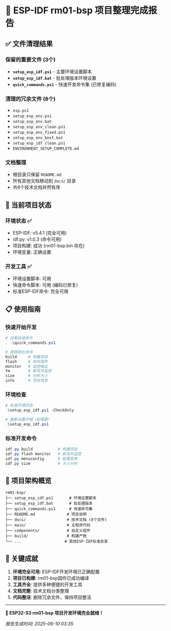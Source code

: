 # 🎉 ESP-IDF rm01-bsp 项目整理完成报告

## ✅ 文件清理结果

### 保留的重要文件 (3个)
- **`setup_esp_idf.ps1`** - 主要环境设置脚本
- **`setup_esp_idf.bat`** - 批处理版本环境设置
- **`quick_commands.ps1`** - 快速开发命令集 (已修复编码)

### 清理的冗余文件 (8个)
- `esp.ps1`
- `setup_esp_env.ps1`
- `setup_esp_env.bat`
- `setup_esp_env_clean.ps1`
- `setup_esp_env_fixed.ps1`
- `setup_esp_env_best.bat`
- `setup_esp_idf_clean.ps1`
- `ENVIRONMENT_SETUP_COMPLETE.md`

### 文档整理
- 根目录只保留 `README.md`
- 所有其他文档移动到 `docs/` 目录
- 共8个技术文档井然有序

## 🚀 当前项目状态

### 环境状态 ✅
- ESP-IDF: v5.4.1 (完全可用)
- idf.py: v1.0.3 (命令可用)
- 项目构建: 成功 (rm01-bsp.bin 存在)
- 环境变量: 正确设置

### 开发工具 ✅
- 环境设置脚本: 可用
- 快速命令脚本: 可用 (编码已修复)
- 标准ESP-IDF命令: 完全可用

## 📋 使用指南

### 快速开始开发
```powershell
# 加载快速命令
. .\quick_commands.ps1

# 使用简化命令
build     # 构建项目
flash     # 刷写固件
monitor   # 监控输出
fm        # 刷写并监控
size      # 分析大小
info      # 项目信息
```

### 环境检查
```powershell
# 检查环境状态
.\setup_esp_idf.ps1 -CheckOnly

# 重新设置环境（如需要）
.\setup_esp_idf.ps1
```

### 标准开发命令
```powershell
idf.py build           # 构建项目
idf.py flash monitor   # 刷写并监控
idf.py menuconfig      # 配置菜单
idf.py size            # 大小分析
```

## 🎯 项目架构概览

```
rm01-bsp/
├── setup_esp_idf.ps1       # 环境设置脚本
├── setup_esp_idf.bat       # 批处理版本
├── quick_commands.ps1      # 快速命令集
├── README.md              # 项目说明
├── docs/                  # 技术文档 (8个文件)
├── main/                  # 主程序代码
├── components/            # 自定义组件
├── build/                 # 构建产物
└── ...                   # 其他ESP-IDF标准目录
```

## 🌟 关键成就

1. **环境完全可用**: ESP-IDF开发环境已正确配置
2. **项目已构建**: rm01-bsp固件已成功编译
3. **工具齐全**: 提供多种便捷的开发工具
4. **文档完整**: 技术文档分类整理
5. **代码整洁**: 删除冗余文件，保持项目整洁

---

**🎉 ESP32-S3 rm01-bsp 项目开发环境完全就绪！**

*报告生成时间: 2025-06-10 03:35*
